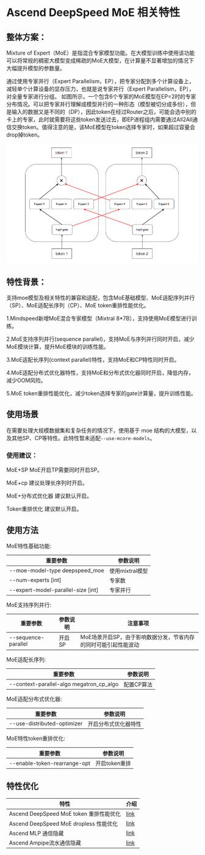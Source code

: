 # Ascend DeepSpeed MoE 相关特性

## 整体方案：

Mixture of Expert（MoE）是指混合专家模型功能。在大模型训练中使用该功能可以将常规的稠密大模型变成稀疏的MoE大模型，在计算量不显著增加的情况下大幅提升模型的参数量。

通过使用专家并行（Expert Parallelism，EP），把专家分配到多个计算设备上，减轻单个计算设备的显存压力，也就是说专家并行（Expert Parallelism，EP），对全量专家进行分组。
如图所示，一个包含6个专家的MoE模型在EP=2时的专家分布情况。可以把专家并行理解成模型并行的一种形态（模型被切分成多份），但是输入的数据又是不同的（DP），因此token在经过Router之后，可能会选中别的卡上的专家，此时就需要将这些token发送过去，即EP进程组内需要通过All2All通信交换token。值得注意的是，该MoE模型在token选择专家时，如果超过容量会drop掉token。

![输入图片说明](moe.png)

## 特性背景：

支持moe模型及相关特性的兼容和适配，包含MoE基础模型、MoE适配序列并行（SP）、MoE适配长序列（CP）、MoE token重排性能优化。

1.Mindspeed新增MoE混合专家模型（Mixtral 8*7B），支持使用MoE模型进行训练。

2.MoE支持序列并行(sequence parallel)，支持MoE与序列并行同时开启，减少MoE模块计算，提升MoE模块的训练性能。

3.MoE适配长序列(context parallel)特性，支持MoE和CP特性同时开启。

4.MoE适配分布式优化器特性，支持MoE和分布式优化器同时开启，降低内存，减少OOM风险。

5.MoE token重排性能优化，减少token选择专家的gate计算量，提升训练性能。

## 使用场景

在需要处理大规模数据集和复杂任务的情况下，使用基于 moe 结构的大模型，以及其他SP、CP等特性。此特性暂未适配`--use-mcore-models`。

### 使用建议：

MoE+SP MoE开启TP需要同时开启SP。

MoE+cp 建议处理长序列时开启。

MoE+分布式优化器 建议默认开启。

Token重排优化 建议默认开启。


## 使用方法

MoE特性基础功能:

| 重要参数                               | 参数说明  |
|------------------------------------| ----  |
| --moe-model-type deepspeed_moe     |使用mixtral模型 |
| --num-experts  [int]               |专家数          |
| --expert-model-parallel-size [int] |专家并行     |


MoE支持序列并行:

|重要参数| 参数说明  | 注意事项  |
|  ----  | ----  | ----  |
|--sequence-parallel            |开启SP          | MoE场景开启SP，由于影响数据分发，节省内存的同时可能引起性能波动|

MoE适配长序列:

| 重要参数| 参数说明  |
|  ----  | ----  |
|--context-parallel-algo megatron_cp_algo |配置CP算法|


MoE适配分布式优化器:

|重要参数| 参数说明  |
|  ----  | ----  |
|--use-distributed-optimizer |开启分布式优化器特性|

MoE特性token重排优化:

|重要参数| 参数说明  |
|  ----  | ----  |
|--enable-token-rearrange-opt |开启token重排|

## 特性优化

| 特性                                 | 介绍                                                   |
|------------------------------------|------------------------------------------------------|
| Ascend DeepSpeed MoE token 重排性能优化  | [link](deepspeed-moe-token-rearrange.md)             |
| Ascend DeepSpeed MoE dropless 性能优化 | [link](deepspeed-moe-efficient-moe.md) |
| Ascend MLP 通信隐藏              | [link](../pipeline-experts.md)                 |
| Ascend Ampipe流水通信隐藏          | [link](../ampipe.md)                     |
